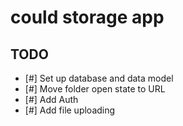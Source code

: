 # could storage app

## TODO

- [#] Set up database and data model
- [#] Move folder open state to URL
- [#] Add Auth
- [#] Add file uploading
